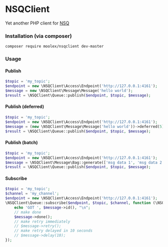 # NSQClient

Yet another PHP client for [NSQ](http://nsq.io)

### Installation (via composer)

```
composer require moolex/nsqclient dev-master
```

### Usage

#### Publish

```php
$topic = 'my_topic';
$endpoint = new \NSQClient\Access\Endpoint('http://127.0.0.1:4161');
$message = new \NSQClient\Message\Message('hello world');
$result = \NSQClient\Queue::publish($endpoint, $topic, $message);
```

#### Publish (deferred)

```php
$topic = 'my_topic';
$endpoint = new \NSQClient\Access\Endpoint('http://127.0.0.1:4161');
$message = (new \NSQClient\Message\Message('hello world'))->deferred(5);
$result = \NSQClient\Queue::publish($endpoint, $topic, $message);
```

#### Publish (batch)

```php
$topic = 'my_topic';
$endpoint = new \NSQClient\Access\Endpoint('http://127.0.0.1:4161');
$message = \NSQClient\Message\Bag::generate(['msg data 1', 'msg data 2']);
$result = \NSQClient\Queue::publish($endpoint, $topic, $message);
```

#### Subscribe

```php
$topic = 'my_topic';
$channel = 'my_channel';
$endpoint = new \NSQClient\Access\Endpoint('http://127.0.0.1:4161');
\NSQClient\Queue::subscribe($endpoint, $topic, $channel, function (\NSQClient\Contract\Message $message) {
    echo 'GOT ', $message->id(), "\n";
    // make done
    $message->done();
    // make retry immediately
    // $message->retry();
    // make retry delayed in 10 seconds
    // $message->delay(10);
});
```

